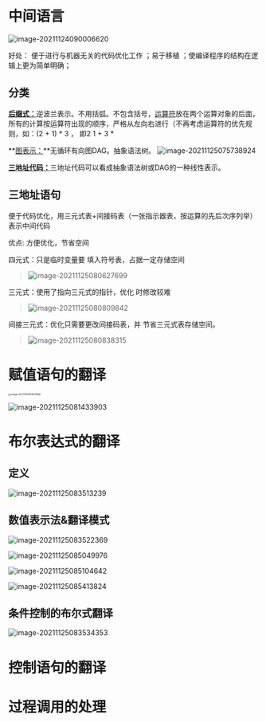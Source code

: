 # 中间语言

![image-20211124090006620](ch7语义分析&中间代码生成.assets/image-20211124090006620.png)

好处： 便于进行与机器无关的代码优化工作 ；易于移植 ；使编译程序的结构在逻辑上更为简单明确；

## 分类

<u>**后缀式：**</u>逆波兰表示。不用括弧。不包含括号，[运算符](http://baike.baidu.com/view/425996.htm)放在两个运算对象的后面，所有的计算按运算符出现的顺序，严格从左向右进行（不再考虑运算符的优先规则，如：(2 + 1) * 3 ， 即2 1 + 3 *

**<u>图表示：</u>**无循环有向图DAG。抽象语法树。
![image-20211125075738924](ch7语义分析&中间代码生成.assets/image-20211125075738924.png)

<u>**三地址代码：**</u>三地址代码可以看成抽象语法树或DAG的一种线性表示。

## 三地址语句

便于代码优化，用三元式表+间接码表（一张指示器表，按运算的先后次序列举）表示中间代码

优点: 方便优化，节省空间

四元式：只是临时变量要 填入符号表，占据一定存储空间
>  ![image-20211125080627699](ch7语义分析&中间代码生成.assets/image-20211125080627699.png)

三元式：使用了指向三元式的指针，优化 时修改较难

> ![image-20211125080809842](ch7语义分析&中间代码生成.assets/image-20211125080809842.png)

间接三元式：优化只需要更改间接码表，并 节省三元式表存储空间。

> ![image-20211125080838315](ch7语义分析&中间代码生成.assets/image-20211125080838315.png)



# 赋值语句的翻译

<img src="ch7语义分析&中间代码生成.assets/image-20211125081524986.png" alt="image-20211125081524986" style="zoom: 33%;" />

![image-20211125081433903](ch7语义分析&中间代码生成.assets/image-20211125081433903.png)



# 布尔表达式的翻译

## 定义

![image-20211125083513239](ch7语义分析&中间代码生成.assets/image-20211125083513239.png)

## 数值表示法&翻译模式

![image-20211125083522369](ch7语义分析&中间代码生成.assets/image-20211125083522369.png)

![image-20211125085049976](ch7语义分析&中间代码生成.assets/image-20211125085049976.png)

![image-20211125085104642](ch7语义分析&中间代码生成.assets/image-20211125085104642.png)

![image-20211125085413824](ch7语义分析&中间代码生成.assets/image-20211125085413824.png)



## 条件控制的布尔式翻译

![image-20211125083534353](ch7语义分析&中间代码生成.assets/image-20211125083534353.png)





# 控制语句的翻译









# 过程调用的处理







